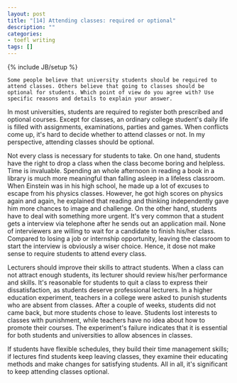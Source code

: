 ```yaml
---
layout: post
title: "[14] Attending classes: required or optional"
description: ""
categories:
- toefl writing 
tags: []
---
```

{% include JB/setup %}

	Some people believe that university students should be required to attend classes. Others believe that going to classes should be optional for students. Which point of view do you agree with? Use specific reasons and details to explain your answer.
	

In most universities, students are required to register both prescribed and optional courses. Except for classes, an ordinary college student's daily life is filled with assignments, examinations, parties and games. When conflicts come up, it's hard to decide whether to attend classes or not. In my perspective, attending classes should be optional.

Not every class is necessary for students to take. On one hand, students have the right to drop a class when the class become boring and helpless. Time is invaluable. Spending an whole afternoon in reading a book in a library is much more meaningful than falling asleep in a lifeless classroom. When Einstein was in his high school, he made up a lot of excuses to escape from his physics classes. However, he got high scores on physics again and again, he explained that reading and thinking independently gave him more chances to image and challenge. On the other hand, students have to deal with something more urgent. It's very common that a student gets a interview via telephone after he sends out an application mail. None of interviewers are willing to wait for a candidate to finish his/her class. Compared to losing a job or internship opportunity, leaving the classroom to start the interview is obviously a wiser choice. Hence, it dose not make sense to require students to attend every class.

Lecturers should improve their skills to attract students. When a class can not attract enough students, its lecturer should review his/her performance and skills. It's reasonable for students to quit a class to express their dissatisfaction, as students deserve professional lecturers. In a higher education experiment, teachers in a college were asked to punish students who are absent from classes. After a couple of weeks, students did not came back, but more students chose to leave. Students lost interests to classes with punishment, while teachers have no idea about how to promote their courses. The experiment's failure indicates that it is essential for both students and universities to allow absences in classes.

If students have flexible schedules, they build their time management skills; if lectures find students keep leaving classes, they examine their educating methods and make changes for satisfying students. All in all, it's significant to keep attending classes optional.